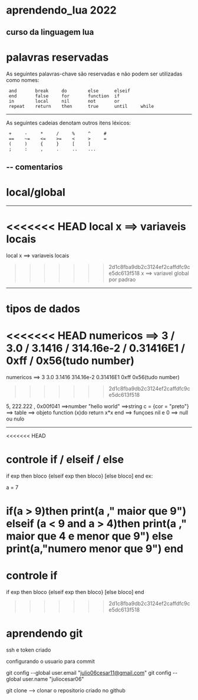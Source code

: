# aprendendo_lua 2022
curso da linguagem lua
---------------------------------------------------
# palavras reservadas
As seguintes palavras-chave são reservadas e não podem ser utilizadas como nomes:

     and       break     do        else      elseif
     end       false     for       function  if
     in        local     nil       not       or
     repeat    return    then      true      until     while

-------------------------------------------------------------------------------------
As seguintes cadeias denotam outros itens léxicos:

     +     -     *     /     %     ^     #
     ==    ~=    <=    >=    <     >     =
     (     )     {     }     [     ]
     ;     :     ,     .     ..    ...



-- comentarios
-----------------------------------------------
# local/global
----------------------------------------
<<<<<<< HEAD
local x  ==> variaveis locais <br/>
=======
local x  ==> variaveis locais
>>>>>>> 2d1c8fba9db2c3124ef2caffdfc9ce5dc613f518
x ==> variavel global por padrao

-----------------------------------------
# tipos de dados

<<<<<<< HEAD
numericos ==> 3 /  3.0 /  3.1416 /  314.16e-2 /  0.31416E1 /  0xff  / 0x56(tudo number)
=======
numericos ==> 3   3.0   3.1416   314.16e-2   0.31416E1   0xff   0x56(tudo number)
>>>>>>> 2d1c8fba9db2c3124ef2caffdfc9ce5dc613f518

5, 222.222 , 0x00f041 ==>number
"hello world"   ==>string
c = {cor = "preto"}  ==> table ==> objeto
function (x)do return x*x end ==> funçoes
nil e 0 ==> null ou nulo

-----------------------------------------
<<<<<<< HEAD
# controle if / elseif / else
if exp then bloco {elseif exp then bloco} [else bloco] end
ex: 

a = 7

if(a > 9)then
    print(a ," maior que 9")
  elseif (a < 9 and a > 4)then
    print(a ," maior que 4  e menor que  9")
  else
    print(a,"numero menor que 9")
end
=======
# controle if
if exp then bloco {elseif exp then bloco} [else bloco] end
>>>>>>> 2d1c8fba9db2c3124ef2caffdfc9ce5dc613f518


 



# aprendendo git

ssh e token criado

configurando o usuario para commit


git config --global user.email "julio06cesar11@gmail.com"
git config --global user.name "juliocesar06"


git clone --> clonar o repositorio criado no github





